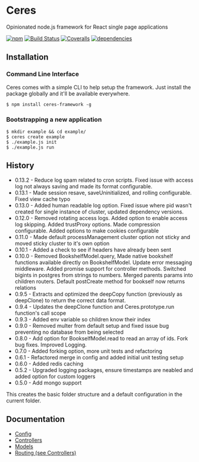 # Ceres
Opinionated node.js framework for React single page applications

[![npm](https://img.shields.io/npm/v/ceres-framework.svg?maxAge=2592000)](https://www.npmjs.com/package/ceres-framework)
[![Build Status](http://img.shields.io/travis/isuttell/ceres-framework/master.svg?style=flat)](https://travis-ci.org/isuttell/ceres-framework)
[![Coveralls](https://img.shields.io/coveralls/isuttell/ceres-framework.svg)](https://coveralls.io/github/isuttell/ceres-framework)
[![dependencies](https://img.shields.io/david/isuttell/ceres-framework.svg?style=flat)](https://david-dm.org/isuttell/ceres-framework)

## Installation

### Command Line Interface
Ceres comes with a simple CLI to help setup the framework. Just install the package globally and it'll be available everywhere.
```
$ npm install ceres-framework -g
```

### Bootstrapping a new application

```
$ mkdir example && cd example/
$ ceres create example
$ ./example.js init
$ ./example.js run
```

## History
* 0.13.2 - Reduce log spam related to cron scripts. Fixed issue with access log not always saving and made its format configurable.
* 0.13.1 - Made session resave, saveUninitialized, and rolling configurable. Fixed view cache typo
* 0.13.0 - Added human readable log option. Fixed issue where pid wasn't created for single instance of cluster, updated dependency versions.
* 0.12.0 - Removed rotating access logs. Added option to enable access log skipping. Added trustProxy options. Made compression configurable. Added options to make cookies configurable
* 0.11.0 - Made default processManagement cluster option not sticky and moved sticky cluster to it's own option
* 0.10.1 - Added a check to see if headers have already been sent
* 0.10.0 - Removed BookshelfModel.query, Made native bookshelf functions available directly on BookshelfModel. Update error messaging middleware. Added promise support for controller methods. Switched bigints in postgres from strings to numbers. Merged parents params into children routers. Default postCreate method for bookself now returns relations
* 0.9.5 - Extracts and optimized the deepCopy function (previously as deepClone) to return the correct data format.
* 0.9.4 - Updates the deepClone function and Ceres.prototype.run function's call scope
* 0.9.3 - Added env variable so children know their index
* 0.9.0 - Removed multer from default setup and fixed issue bug preventing no database from being selected
* 0.8.0 - Add option for BookselfModel.read to read an array of ids. Fork bug fixes. Improved Logging.
* 0.7.0 - Added forking option, more unit tests and refactoring
* 0.6.1 - Refactored merge in config and added initial unit testing setup
* 0.6.0 - Added redis caching
* 0.5.2 - Upgraded logging packages, ensure timestamps are neabled and added option for custom loggers
* 0.5.0 - Add mongo support

This creates the basic folder structure and a default configuration in the current folder.

## Documentation
* [Config](docs/config.md)
* [Controllers](docs/controllers.md)
* [Models](docs/models.md)
* [Routing (see Controllers)](docs/controllers.md)
